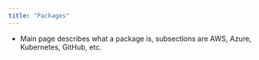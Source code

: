 ```yaml
---
title: "Packages"
---
```

 
- Main page describes what a package is, subsections are AWS, Azure, Kubernetes, GitHub, etc.